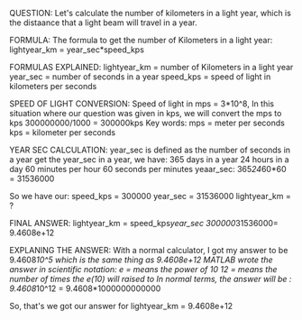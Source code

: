 QUESTION:
Let's calculate the number of kilometers in a light year, which is the distaance that a light beam will travel in a year.

FORMULA:
The formula to get the number of Kilometers in a light year:
lightyear_km = year_sec*speed_kps

FORMULAS EXPLAINED:
lightyear_km = number of Kilometers in a light year
year_sec = number of seconds in a year
speed_kps = speed of light in kilometers per seconds

SPEED OF LIGHT CONVERSION:
Speed of light in mps = 3*10^8,
In this situation where our question was given in kps, we will convert the mps to kps
300000000/1000 = 300000kps
Key words: 
mps = meter per seconds
kps = kilometer per seconds

YEAR SEC  CALCULATION:
year_sec is defined as the number of seconds in a year
get the year_sec in a year, we have:
365 days in a year
24 hours in a day 
60 minutes per hour
60 seconds per minutes
yeaar_sec: 365*24*60*60 = 31536000

So we have our:
speed_kps = 300000
year_sec = 31536000
lightyear_km = ?

FINAL ANSWER:
lightyear_km = speed_kps*year_sec
300000*31536000= 9.4608e+12

EXPLANING THE ANSWER:
With a normal calculator, I got my answer to be 9.4608*10^5 which is the same thing as 9.4608e+12 
MATLAB wrote the answer in scientific notation:
e = means the power of 10 
12 = means the number of times the e(10) will raised to
In normal terms, the answer will be :
9.4608*10^12 = 9.4608*1000000000000


So, that's we got our answer for lightyear_km = 9.4608e+12





